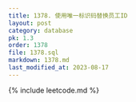 ```yaml
---
title: 1378. 使用唯一标识码替换员工ID
layout: post
category: database
pk: 1.3
order: 1378
file: 1378.sql
markdown: 1378.md
last_modified_at: 2023-08-17
---
```


{% include leetcode.md %}
